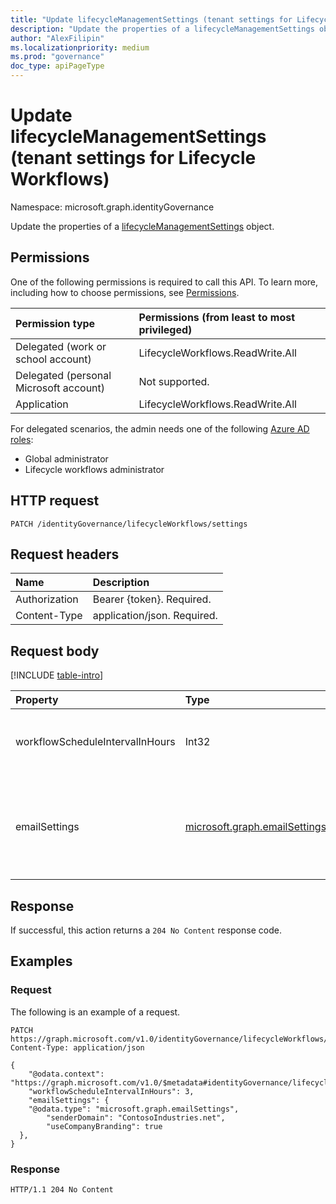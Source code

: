 ```yaml
---
title: "Update lifecycleManagementSettings (tenant settings for Lifecycle Workflows)"
description: "Update the properties of a lifecycleManagementSettings object."
author: "AlexFilipin"
ms.localizationpriority: medium
ms.prod: "governance"
doc_type: apiPageType
---
```


# Update lifecycleManagementSettings (tenant settings for Lifecycle Workflows)

Namespace: microsoft.graph.identityGovernance

Update the properties of a [lifecycleManagementSettings](../resources/identitygovernance-lifecyclemanagementsettings.md) object.

## Permissions

One of the following permissions is required to call this API. To learn more, including how to choose permissions, see [Permissions](/graph/permissions-reference).

|Permission type|Permissions (from least to most privileged)|
|:---|:---|
|Delegated (work or school account)|LifecycleWorkflows.ReadWrite.All|
|Delegated (personal Microsoft account)|Not supported.|
|Application|LifecycleWorkflows.ReadWrite.All|

For delegated scenarios, the admin needs one of the following [Azure AD roles](/azure/active-directory/users-groups-roles/directory-assign-admin-roles#available-roles):

- Global administrator
- Lifecycle workflows administrator

## HTTP request

<!-- {
  "blockType": "ignored"
}
-->
``` http
PATCH /identityGovernance/lifecycleWorkflows/settings
```

## Request headers

|Name|Description|
|:---|:---|
|Authorization|Bearer {token}. Required.|
|Content-Type|application/json. Required.|

## Request body

[!INCLUDE [table-intro](../../includes/update-property-table-intro.md)]

|Property|Type|Description|
|:---|:---|:---|
|workflowScheduleIntervalInHours|Int32|The workflow schedule interval. Required.|
|emailSettings|[microsoft.graph.emailSettings](../resources/emailsettings.md)|The settings for emails sent from email-specific tasks within a workflow. Required.|

## Response

If successful, this action returns a `204 No Content` response code.

## Examples

### Request

The following is an example of a request.
<!-- {
  "blockType": "request",
  "name": "lifecycleworkflows_update_lifecyclemanagementsettings"
}
-->
``` http
PATCH https://graph.microsoft.com/v1.0/identityGovernance/lifecycleWorkflows/settings
Content-Type: application/json

{
    "@odata.context": "https://graph.microsoft.com/v1.0/$metadata#identityGovernance/lifecycleWorkflows/settings/$entity",
    "workflowScheduleIntervalInHours": 3,
    "emailSettings": {
    "@odata.type": "microsoft.graph.emailSettings",
        "senderDomain": "ContosoIndustries.net",
        "useCompanyBranding": true
  },
}
```


### Response
<!-- {
  "blockType": "response",
  "truncated": true
}
-->
``` http
HTTP/1.1 204 No Content
```
